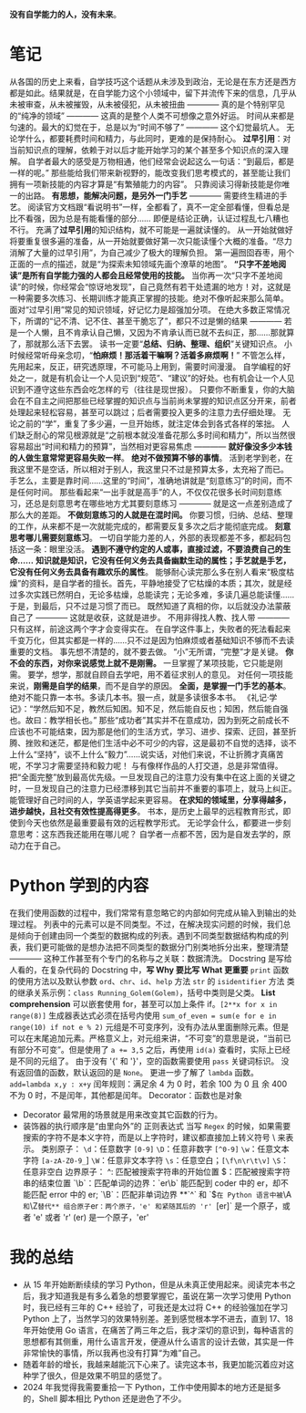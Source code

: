 **没有自学能力的人，没有未来**。
# 笔记
从各国的历史上来看，自学技巧这个话题从未涉及到政治，无论是在东方还是西方都是如此。结果就是，在自学能力这个小领域中，留下并流传下来的信息，几乎从未被审查，从未被摧毁，从未被侵犯，从未被扭曲 ———— 真的是个特别罕见的“纯净的领域”  ———— 这真的是整个人类不可想像之意外好运。
时间从来都是匀速的。最大的幻觉在于，总是以为“时间不够了” ———— 这个幻觉最坑人。
无论学什么，都要耗费时间和精力，与此同时，更难的是保持耐心。
**过早引用**：对当前知识点的理解，依赖于对以后才能开始学习的某个甚至多个知识点的深入理解。
自学者最大的感受是万物相通，他们经常会说起这么一句话：“到最后，都是一样的呢。”
那些能给我们带来新视野的，能改变我们思考模式的，甚至能让我们拥有一项新技能的内容才算是“有繁殖能力的内容”。
只靠阅读习得新技能是你唯一的出路。
**有思想，能解决问题，是另外一门手艺** ———— 需要终生精进的手艺。
阅读官方文档跟“看说明书”一样，全都看了，真不一定全部看懂，但看总是比不看强，因为总是有能看懂的部分……
即便是结论正确，认证过程乱七八糟也不行。
充满了**过早引用**的知识结构，就不可能是一遍就读懂的。
从一开始就做好将要重复很多遍的准备，从一开始就要做好第一次只能读懂个大概的准备。“尽力消解了大量的过早引用”，为自己减少了极大的理解负担。
第一遍囫囵吞枣，用个正面的一点的描述，就是“为探索未知领域先画个潦草的地图”。
**“只字不差地阅读”是所有自学能力强的人都会且经常使用的技能。**
当你再一次“只字不差地阅读”的时候，你经常会“惊讶地发现”，自己竟然有若干处遗漏的地方！对，这就是一种需要多次练习、长期训练才能真正掌握的技能。绝对不像听起来那么简单。
面对“过早引用”常见的知识领域，好记忆力是超强加分项。
在绝大多数正常情况下，所谓的“记不清、记不住、甚至干脆忘了”，都只不过是懒的结果 ———— 若是一个人懒，且不肯承认自己懒，又因为不肯承认而已就不去纠正，那……那就算了，那就那么活下去罢。
读书一定要“**总结、归纳、整理、组织**”关键知识点。
小时候经常听母亲念叨，“**怕麻烦！那活着干嘛啊？活着多麻烦啊！**”
不管怎么样，先用起来，反正，研究透原理，不可能马上用到，需要时间漫漫。
自学编程的好处之一，就是有机会让一个人见识到“规范”、“建议”的好处。也有机会让一个人见识到不遵守这些东西会吃怎样的亏（往往是现世报）。
只要你不断重复，你的大脑会在不自主之间把那些已经掌握的知识点与当前尚未掌握的知识点区分开来，前者处理起来轻松容易，甚至可以跳过；后者需要投入更多的注意力去仔细处理。
无论之前的“学”，重复了多少遍，一旦开始练，就注定体会到各式各样的笨拙。
人们缺乏耐心的常见根源就是“之前根本就没准备花那么多时间和精力”，所以当然很容易超出“时间和精力的预算”，当然相对更容易焦虑 ———— **就好像没多少本钱的人做生意常常更容易失败一样**。
**绝对不做预算不够的事情**。
活到老学到老，在我这里不是空话，所以相对于别人，我这里只不过是预算太多，太充裕了而已。
手艺么，主要是靠时间……这里的“时间”，准确地讲就是“刻意练习”的时间，而不是任何时间。
那些看起来“一出手就是高手”的人，不仅仅花很多长时间刻意练习，还总是刻意思考在哪些地方尤其要刻意练习 ———— 就是这一点差别造成了那么大的差距。
**不做刻意练习的人就是在混时间。**
你要习惯，归纳、总结、整理的工作，从来都不是一次就能完成的，都需要反复多次之后才能彻底完成。
**刻意思考哪儿需要刻意练习**。
一切自学能力差的人，外部的表现都差不多，都起码包括这一条：眼里没活。
**遇到不遵守约定的人或事，直接过滤，不要浪费自己的生命……**
**知识就是知识，它没有任何义务去具备幽默生动的属性；手艺就是手艺，它没有任何义务去具备有趣欢乐的属性**。
能够耐心读完那么多在别人看来“极度枯燥”的资料，是自学者的擅长。首先，平静地接受了它枯燥的本质；其次，就是经过多次实践已然明白，无论多枯燥，总能读完；无论多难，多读几遍总能读懂……于是，到最后，只不过是习惯了而已。
既然知道了真相的你，以后就没办法蒙蔽自己了 ———— 这就是收获，这就是进步。
不用非得找人教、找人带 ———— 只有这样，前途这两个字才会变得实在。
在自学这件事上，失败者的死法看起来千变万化，但其实都是一样的……只不过是因为怕麻烦或者基础知识不够而不去读重要的文档。
事先想不清楚的，就不要去做。
“小”无所谓，“完整”才是关键。
**你不会的东西，对你来说感觉上就不是刚需。**
一旦掌握了某项技能，它只能是刚需。
要学，想学，那就自顾自去学吧，用不着征求别人的意见。
对任何一项技能来说，**刚需是自学的结果**，而不是自学的原因。
**全面，是掌握一门手艺的基本**。绝对不能只靠一本书。多读几本书。狠一点，就是多读很多本书。
《礼记·学记》：“学然后知不足，教然后知困。知不足，然后能自反也；知困，然后能自强也。故曰：教学相长也。”
那些“成功者”其实并不在意成功，因为到死之前成长不应该也不可能结束，因为那是他们的生活方式，学习、进步、探索、迂回，甚至折腾、挫败和迷茫，都是他们生活中必不可少的内容，这是最初不自觉的选择，谈不上什么“坚持”，谈不上什么“毅力”……说实话，对他们来说，不让折腾才真痛苦呢，不学习才需要坚持和毅力呢！
与有像样作品的人打交道，总是非常值得。
把“全面完整”放到最高优先级。一旦发现自己的注意力没有集中在这上面的关键之时，一旦发现自己的注意力已经漂移到其它当前并不重要的事项上，就马上纠正。
能管理好自己时间的人，学英语学起来更容易。
**在求知的领域里，分享得越多，进步越快，且社交有效性提高得更多**。
书本，是历史上最早的远程教育形式，即使到今天也依然是最重要最有效的远程教学形式。
无论学会什么，都要进一步刻意思考：这东西我还能用在哪儿呢？
自学者一点都不苦，因为是自发去学的，原动力在于自己。

# Python 学到的内容
在我们使用函数的过程中，我们常常有意忽略它的内部如何完成从输入到输出的处理过程。
列表中的元素可以是不同类型。不过，在解决现实问题的时候，我们总是倾向于创建由同一个类型的数据构成的列表。遇到不同类型数据结构构成的列表，我们更可能做的是想办法把不同类型的数据分门别类地拆分出来，整理清楚 ———— 这种工作甚至有个专门的名称与之关联：数据清洗。
Docstring 是写给人看的，在复杂代码的 Docstring 中，**写 Why 要比写 What 更重要**
`print` 函数的使用方法以及默认参数
`ord`、`chr`、`id`、`help` 方法
`str` 的 `isidentifier` 方法
类的继承关系示例：`class Running_Golem(Golem)`，括号中类则是父类。
**List comprehension** 可以嵌套使用 for，甚至可以加上条件 if。`[2**x for x in range(8)]`
生成器表达式必须在括号内使用 `sum_of_even = sum(e for e in range(10) if not e % 2)`
元组是不可变序列，没有办法从里面删除元素。但是可以在末尾追加元素。严格意义上，对元组来讲，“不可变”的意思是说，“当前已有部分不可变”。但是使用了 `a += 3,5` 之后，再使用 `id(a)` 查看时，实际上已经是不同的元组了。
由于没有 '{' 和 '}'，空的函数需要使用 `pass` 关键词标识。
没有返回值的函数，默认返回的是 `None`。
更进一步了解了 `lambda` 函数。`add=lambda x,y : x+y`
闰年规则：满足余 4 为 0 时，若余 100 为 0 且 余 400 不为 0 时，不是闰年，其他都是闰年。
Decorator：函数也是对象
- Decorator 最常用的场景就是用来改变其它函数的行为。
- 装饰器的执行顺序是“由里向外”的
  正则表达式
  	当写 `Regex` 的时候，如果需要搜索的字符不是本义字符，而是以上字符时，建议都直接加上转义符号 \ 来表示。
  	类别原子：
  		`\d`：任意数字 `[0-9]`
  		`\D`：任意非数字 `[^0-9]`
  		`\w`：任意文本字符 `[a-zA-Z0-9_`]
  		`\W`：任意非文本字符
  		`\s`：任意空白；`[\f\n\r\t\v]`
  		`\S`：任意非空白
  	边界原子：
  		^: 匹配被搜索字符串的开始位置
  		$：匹配被搜索字符串的结束位置
  		`\b`：匹配单词的边界：`er\b` 能匹配到 coder 中的 er，却不能匹配 error 中的 er;
  		`\B`：匹配非单词边界
  		**`^` 和 `$` 在 Python 语言中被 `\A` 和 `\Z` 替代**
  	组合原子
  		`er`：两个原子，'e' 和紧随其后的 'r'
  		`[er]` 是一个原子，或者 'e' 或者 'r'
  		(er) 是一个原子，'er'

# 我的总结
  - 从 15 年开始断断续续的学习 Python，但是从未真正使用起来。阅读完本书之后，我才知道我是有多么着急的想要掌握它，虽说在第一次学习使用 Python 时，我已经有三年的 C++ 经验了，可我还是太过将 C++ 的经验强加在学习 Python 上了，当然学习的效果特别差。差到感觉根本学不进去，直到 17、18 年开始使用 Go 语言，在痛苦了两三年之后，我才深切的意识到，每种语言的思想都有其侧重，用什么语言开发，便遵从什么语言的设计去做，其实是一件非常愉快的事情，所以我再也没有打算“为难”自己。
  - 随着年龄的增长，我越来越能沉下心来了。读完这本书，我更加能沉着应对这种学了很久，但是效果不明显的感觉了。
  - 2024 年我觉得我需要重拾一下 Python，工作中使用脚本的地方还是挺多的，Shell 脚本相比 Python 还是逊色了不少。

